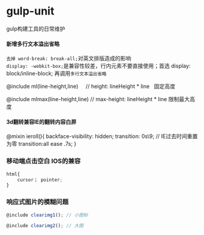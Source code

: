 # gulp-unit
gulp构建工具的日常维护
#### 新增多行文本溢出省略
`去掉 word-break: break-all;`对英文排版造成的影响<br>
`display: -webkit-box;`是兼容性较差，行内元素不要直接使用；首选 display: block/inline-block; 再调用`多行文本溢出省略`

@include ml(line-height,line)     // height: lineHeight * line   固定高度  <br>

@include mlmax(line-height,line)  // max-height: lineHeight * line  限制最大高度 <br>

#### 3d翻转兼容IE的翻转内容白屏

@mixin ieroll(){
    backface-visibility: hidden;
	transition: 0s\9; // IE过去时间重置为零
    transition:all ease .7s;
}

### 移动端点击空白 IOS的兼容
```` javascript
html{
	cursor； pointer;
}
````

### 响应式图片的模糊问题
```` javascript
@include clearimg1(); // 小图标

@include clearimg2(); // 大图

````